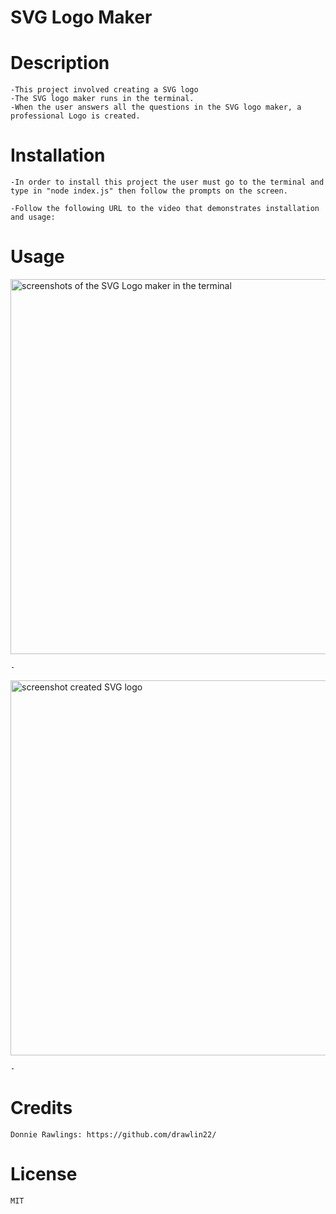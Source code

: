 # SVG Logo Maker

# Description
    -This project involved creating a SVG logo
    -The SVG logo maker runs in the terminal.
    -When the user answers all the questions in the SVG logo maker, a professional Logo is created.
       
    
# Installation
    -In order to install this project the user must go to the terminal and type in "node index.js" then follow the prompts on the screen.

    -Follow the following URL to the video that demonstrates installation and usage: 
    
# Usage
    

<img src="./" alt="screenshots of the SVG Logo maker in the terminal" width="600px" />
   
    -

<img src="./.png" alt="screenshot created SVG logo" width="600px" />   
    
    - 

# Credits
    Donnie Rawlings: https://github.com/drawlin22/
   
   
# License
    MIT